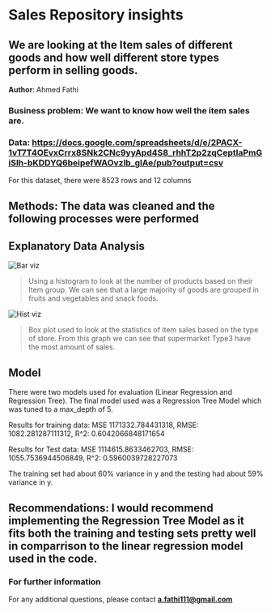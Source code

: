 # Sales Repository insights
## We are looking at the Item sales of different goods and how well different store types perform in selling goods. 

**Author**: Ahmed Fathi

### Business problem: We want to know how well the item sales are.


### Data: https://docs.google.com/spreadsheets/d/e/2PACX-1vT7T4OEvxCrrx8SNk2CNc9yyApd4S8_rhhT2p2zqCeptIaPmGiSlh-bKDDYQ6beipefWAOvzlb_glAe/pub?output=csv
For this dataset, there were 8523 rows and 12 columns


## Methods: The data was cleaned and the following processes were performed


## Explanatory Data Analysis


![Bar viz](https://user-images.githubusercontent.com/115515293/202751002-4d31031a-2272-4c5d-ae7c-b6c4ceead2b4.png)


> Using a histogram to look at the number of products based on their Item group. We can see that a large majority of goods are grouped in fruits and vegetables and snack foods.

![Hist viz](https://user-images.githubusercontent.com/115515293/202751167-e79fc263-3ae5-4581-b02c-772b8be18b70.png)


> Box plot used to look at the statistics of item sales based on the type of store. From this graph we can see that supermarket Type3 have the most amount of sales.


## Model

There were two models used for evaluation (Linear Regression and Regression Tree). The final model used was a Regression Tree Model which was tuned to a max_depth of 5.

Results for training data: 
 MSE 1171332.784431318,
 RMSE: 1082.281287111312,
 R^2: 0.6042066848171654 
 
Results for Test data: 
 MSE 1114615.8633462703,
 RMSE: 1055.7536944506849,
 R^2: 0.5960039728227073

The training set had about 60% variance in y and the testing had about 59% variance in y.


## Recommendations: I would recommend implementing the Regression Tree Model as it fits both the training and testing sets pretty well in comparrison to the linear regression model used in the code.


### For further information


For any additional questions, please contact **a.fathi111@gmail.com**
